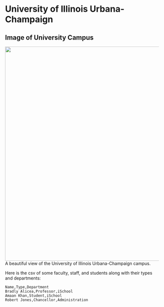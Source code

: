 # **University of Illinois Urbana-Champaign**

## Image of University Campus
<img src="https://www.illinitoweruiuc.com/wp-content/uploads/sites/25/2022/11/UIUC-Housing-Guide.jpg" width="700"/>
A beautiful view of the University of Illinois Urbana-Champaign campus.</p>


Here is the csv of some faculty, staff, and students along with their types and departments:

```csv
Name,Type,Department
Bradly Alicea,Professor,iSchool
Amaan Khan,Student,iSchool
Robert Jones,Chancellor,Administration

